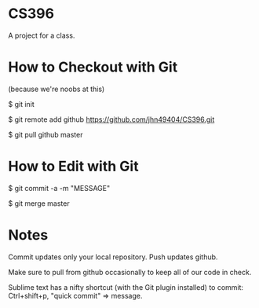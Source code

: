 CS396
=====

A project for a class.

How to Checkout with Git
===

(because we're noobs at this)

$ git init

$ git remote add github https://github.com/jhn49404/CS396.git

$ git pull github master

How to Edit with Git
===

$ git commit -a -m "MESSAGE"

$ git merge master

Notes
===

Commit updates only your local repository. Push updates github.

Make sure to pull from github occasionally to keep all of our code in check.

Sublime text has a nifty shortcut (with the Git plugin installed) to commit: Ctrl+shift+p, "quick commit" => message.